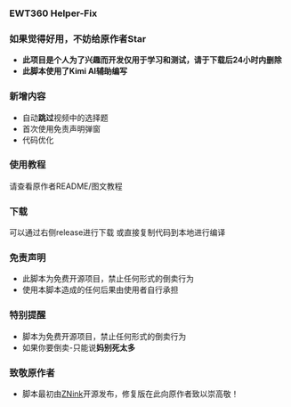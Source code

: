 ### EWT360 Helper-Fix
### 如果觉得好用，不妨给原作者Star
 - **此项目是个人为了兴趣而开发仅用于学习和测试，请于下载后24小时内删除**
 - **此脚本使用了Kimi AI~~辅助~~编写**
### 新增内容
- 自动**跳过**视频中的选择题
- 首次使用免责声明弹窗
- 代码优化
### 使用教程
请查看原作者README/图文教程
### 下载
可以通过右侧release进行下载
或直接复制代码到本地进行编译
### 免责声明
- 此脚本为免费开源项目，禁止任何形式的倒卖行为
- 使用本脚本造成的任何后果由使用者自行承担
### 特别提醒
- 脚本为免费开源项目，禁止任何形式的倒卖行为
- 如果你要倒卖-只能说**妈别死太多**
### 致敬原作者
- 脚本最初由[ZNink](https://github.com/ZNink/EWT360-Helper)开源发布，修复版在此向原作者致以崇高敬！


